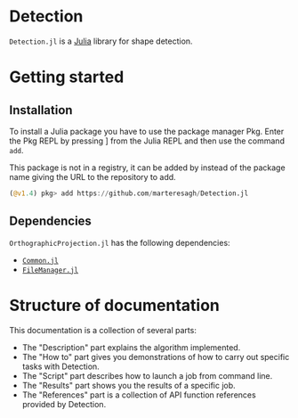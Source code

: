 # Detection

`Detection.jl` is a [Julia](http://julialang.org) library for shape detection.

# Getting started

## Installation

To install a Julia package you have to use the package manager Pkg. Enter the Pkg REPL by pressing ] from the Julia REPL and then use the command `add`.

This package is not in a registry, it can be added by instead of the package name giving the URL to the repository to add.

 ```julia
 (@v1.4) pkg> add https://github.com/marteresagh/Detection.jl
 ```

## Dependencies

`OrthographicProjection.jl` has the following dependencies:
 - [```Common.jl```](https://github.com/marteresagh/Common.jl)
 - [```FileManager.jl```](https://github.com/marteresagh/FileManager.jl)

# Structure of documentation

This documentation is a collection of several parts:

* The "Description" part explains the algorithm implemented.
* The "How to" part gives you demonstrations of how to carry out specific tasks with Detection.
* The "Script" part describes how to launch a job from command line.
* The "Results" part shows you the results of a specific job.
* The "References" part is a collection of API function references provided by Detection.
